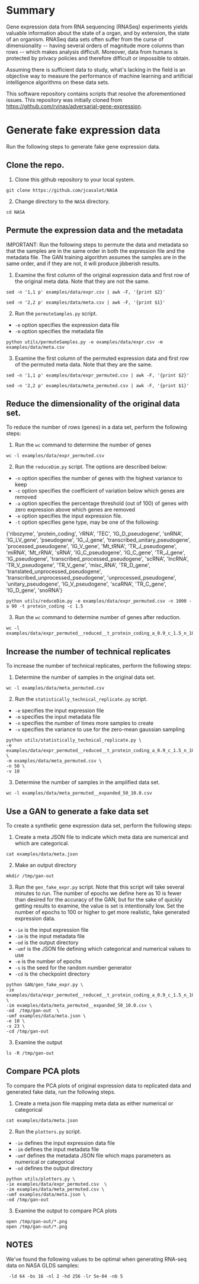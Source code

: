# Summary 

Gene expression data from RNA sequencing (RNASeq) experiments yields valuable information about the state of a organ, and by extension, the state of an organism. RNASeq data sets often suffer from the curse of dimensionality -- having several orders of magnitude more columns than rows -- which makes analysis difficult.  Moreover, data from humans is protected by privacy policies and therefore difficult or impossible to obtain.

Assuming there is sufficient data to study, what's lacking in the field is an objective way to measure the performance of machine learning and artificial intelligence algorithms on these data sets.

This software repository contains scripts that resolve the aforementioned issues. This repository was initially cloned from https://github.com/rvinas/adversarial-gene-expression.

# Generate fake expression data 
Run the following steps to generate fake gene expression data. 

## Clone the repo.
1. Clone this github repository to your local system. 

```console
git clone https://github.com/jcasalet/NASA
```

2. Change directory to the `NASA` directory. 

```console
cd NASA 
```

## Permute the expression data and the metadata 
IMPORTANT: Run the following steps to permute the data and metadata so that the samples are in the same order in both the expression file and the metadata file.  The GAN training algorithm assumes the samples are in the same order, and if they are not, it will produce jibberish results.

1. Examine the first column of the original expression data and first row of the original meta data.  Note that they are not the same.
```console
sed -n '1,1 p' examples/data/expr.csv | awk -F, '{print $2}' 

sed -n '2,2 p' examples/data/meta.csv | awk -F, '{print $1}'
```

2. Run the `permuteSamples.py` script.  
* `-e` option specifies the expression data file 
* `-m` option specifies the metadata file

```console
python utils/permuteSamples.py -e examples/data/expr.csv -m examples/data/meta.csv 
```


3. Examine the first column of the permuted expression data and first row of the permuted meta data.  Note that they are the same.

```console
sed -n '1,1 p' examples/data/expr_permuted.csv | awk -F, '{print $2}' 

sed -n '2,2 p' examples/data/meta_permuted.csv | awk -F, '{print $1}'
```


## Reduce the dimensionality of the original data set. 
To reduce the number of rows (genes) in a data set, perform the following steps:

1. Run the `wc` command to determine the number of genes  

```console
wc -l examples/data/expr_permuted.csv 
```

2. Run the `reduceDim.py` script. The options are described below:
* `-n` option specifies the number of genes with the highest variance to keep
* `-c` option specifies the coefficient of variation below which genes are removed 
* `-a` option specifies the percentage threshold (out of 100) of genes with zero expression above which genes are removed
* `-e` option specifies the input expression file.
* `-t` option specifies gene type, may be one of the following:

{'ribozyme', 'protein_coding', 'rRNA', 'TEC', 'IG_D_pseudogene', 'snRNA', 'IG_LV_gene', 'pseudogene', 'IG_J_gene', 'transcribed_unitary_pseudogene', 'processed_pseudogene', 'IG_V_gene', 'Mt_tRNA', 'TR_J_pseudogene', 'miRNA', 'Mt_rRNA', 'sRNA', 'IG_C_pseudogene', 'IG_C_gene', 'TR_J_gene', 'IG_pseudogene', 'transcribed_processed_pseudogene', 'scRNA', 'lncRNA', 'TR_V_pseudogene', 'TR_V_gene', 'misc_RNA', 'TR_D_gene', 'translated_unprocessed_pseudogene', 'transcribed_unprocessed_pseudogene', 'unprocessed_pseudogene', 'unitary_pseudogene', 'IG_V_pseudogene', 'scaRNA', 'TR_C_gene', 'IG_D_gene', 'snoRNA'}

```console
python utils/reduceDim.py -e examples/data/expr_permuted.csv -n 1000 -a 90 -t protein_coding -c 1.5
```

3. Run the `wc` command to determine number of genes after reduction. 
```console
wc -l examples/data/expr_permuted__reduced__t_protein_coding_a_0.9_c_1.5_n_1000.csv
```

## Increase the number of technical replicates  
To increase the number of technical replicates, perform the following steps:

1. Determine the number of samples in the original data set.
```console
wc -l examples/data/meta_permuted.csv  
```

2. Run the `statistically_technical_replicate.py` script.
* `-e` specifies the input expression file
* `-m` specifies the input metadata file
* `-n` specifies the number of times more samples to create
* `-v` specifies the variance to use for the zero-mean gaussian sampling

```console
python utils/statistically_technical_replicate.py \
-e examples/data/expr_permuted__reduced__t_protein_coding_a_0.9_c_1.5_n_1000.csv \
-m examples/data/meta_permuted.csv \
-n 50 \
-v 10
```

3. Determine the number of samples in the amplified data set.
```console
wc -l examples/data/meta_permuted__expanded_50_10.0.csv  
```

## Use a GAN to generate a fake data set
To create a synthetic gene expression data set, perform the following steps:

1. Create a meta JSON file to indicate which meta data are numerical and which are categorical.
```console
cat examples/data/meta.json 
```

2. Make an output directory
```console
mkdir /tmp/gan-out 
```


3. Run the `gen_fake_expr.py` script.  Note that this script will take several minutes to run. The number of epochs we define here as 10 is fewer than desired for the accuracy of the GAN, but for the sake of quickly getting results to examine, the value is set is intentionally low.  Set the number of epochs to 100 or higher to get more realistic, fake generated expression data.
* `-ie` is the input expression file
* `-im` is the input metadata file
* `-od` is the output directory
* `-umf` is the JSON file defining which categorical and numerical values to use
* `-e` is the number of epochs
* `-s` is the seed for the random number generator
* `-cd` is the checkpoint directory

```console
python GAN/gen_fake_expr.py \
-ie examples/data/expr_permuted__reduced__t_protein_coding_a_0.9_c_1.5_n_1000__expanded_50_10.0.csv \
-im examples/data/meta_permuted__expanded_50_10.0.csv \
-od  /tmp/gan-out  \
-umf examples/data/meta.json \
-e 10 \
-s 23 \
-cd /tmp/gan-out
```

3. Examine the output
```console
ls -R /tmp/gan-out 
```

## Compare PCA plots 
To compare the PCA plots of original expression data to replicated data and generated fake data, run the following steps. 

1. Create a meta.json file mapping meta data as either numerical or categorical

```console
cat examples/data/meta.json 
```

2. Run the `plotters.py` script.
* `-ie` defines the input expression data file
* `-im` defines the input metadata file
* `-umf` defines the metadata JSON file which maps parameters as numerical or categorical
* `-od` defines the output directory

```console
python utils/plotters.py \
-ie examples/data/expr_permuted.csv  \
-im examples/data/meta_permuted.csv \
-umf examples/data/meta.json \
-od /tmp/gan-out
```

3. Examine the output to compare PCA plots
 
```console
open /tmp/gan-out/*.png
open /tmp/gan-out/*.png
```

## NOTES
We've found the following values to be optimal when generating RNA-seq data on NASA GLDS samples:

```console
 -ld 64 -bs 16 -nl 2 -hd 256 -lr 5e-04 -nb 5
```
